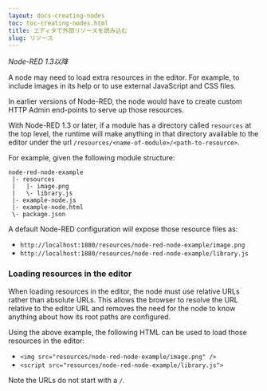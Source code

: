 ```yaml
---
layout: docs-creating-nodes
toc: toc-creating-nodes.html
title: エディタで外部リソースを読み込む
slug: リソース
---
```


*Node-RED 1.3以降*

A node may need to load extra resources in the editor. For example, to include
images in its help or to use external JavaScript and CSS files.

In earlier versions of Node-RED, the node would have to create custom HTTP Admin
end-points to serve up those resources.

With Node-RED 1.3 or later, if a module has a directory called `resources` at the
top level, the runtime will make anything in that directory available to the editor
under the url `/resources/<name-of-module>/<path-to-resource>`.

For example, given the following module structure:

```
node-red-node-example
 |- resources
 |   |- image.png
 |   \- library.js
 |- example-node.js
 |- example-node.html
 \- package.json
```

A default Node-RED configuration will expose those resource files as:

 - `http://localhost:1880/resources/node-red-node-example/image.png`
 - `http://localhost:1880/resources/node-red-node-example/library.js`


### Loading resources in the editor

When loading resources in the editor, the node must use relative URLs rather than absolute
URLs. This allows the browser to resolve the URL relative to the editor URL and removes
the need for the node to know anything about how its root paths are configured.

Using the above example, the following HTML can be used to load those resources in the editor:

 - `<img src="resources/node-red-node-example/image.png" />`
 - `<script src="resources/node-red-node-example/library.js">`

Note the URLs do not start with a `/`.
